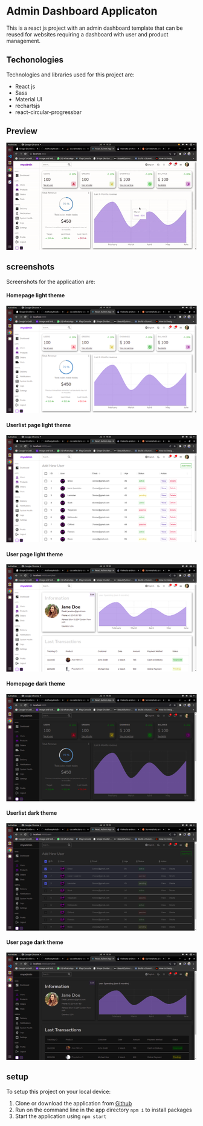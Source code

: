 # Admin Dashboard Applicaton

This is a react js project with an admin dashboard template that can be reused for websites requiring a dashboard with user and product management.

## Techonologies

Technologies and libraries used for this project are:
- React js
- Sass
- Material UI 
- rechartsjs
- react-circular-progressbar

## Preview
![Dashboard preview](screenshots/dashboardpreview.gif)

## screenshots
Screenshots for the application are:

#### Homepage light theme
![Homescreen light theme](screenshots/Screenshot-homepage-light.png)
#### Userlist page light theme
![User List page light theme](screenshots/Screenshot-userlist-light.png)
#### User page light theme
![User page light theme](screenshots/Screenshot-user-light.png)
#### Homepage dark theme
![Homescreen dark theme](screenshots/Screenshot-homepage-dark.png)
#### Userlist dark theme
![User List page dark theme](screenshots/Screenshot-userlist-dark.png)
#### User page dark theme
![User page dark theme](screenshots/Screenshot-user-dark.png)


## setup

To setup this project on your local device:

1. Clone or download the application from [Github](https://github.com/AnthonyAniobi/Admin_Dashboard)
2. Run on the command line in the app directory `npm i` to install packages
3. Start the application using `npm start`